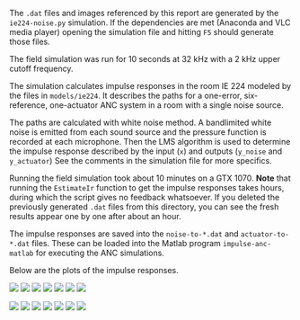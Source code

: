 The `.dat` files and images referenced by this report are generated by the `ie224-noise.py` simulation. If the dependencies are met (Anaconda and VLC media player) opening the simulation file and hitting `F5` should generate those files.

The field simulation was run for 10 seconds at 32 kHz with a 2 kHz upper cutoff frequency.

The simulation calculates impulse responses in the room IE 224 modeled by the files in `models/ie224`. It describes the paths for a one-error, six-reference, one-actuator ANC system in a room with a single noise source.

The paths are calculated with white noise method. A bandlimited white noise is emitted from each sound source and the pressure function is recorded at each microphone. Then the LMS algorithm is used to determine the impulse response described by the input (`x`) and outputs (`y_noise` and `y_actuator`) See the comments in the simulation file for more specifics.

Running the field simulation took about 10 minutes on a GTX 1070. **Note** that running the `EstimateIr` function to get the impulse responses takes hours, during which the script gives no feedback whatsoever. If you deleted the previously generated `.dat` files from this directory, you can see the fresh results appear one by one after about an hour.

The impulse responses are saved into the `noise-to-*.dat` and `actuator-to-*.dat` files. These can be loaded into the Matlab program `impulse-anc-matlab` for executing the ANC simulations.

Below are the plots of the impulse responses.

![](noise-to-error.png)
![](noise-to-reference_back.png)
![](noise-to-reference_bottom.png)
![](noise-to-reference_front.png)
![](noise-to-reference_left.png)
![](noise-to-reference_right.png)
![](noise-to-reference_top.png)

![](actuator-to-error.png)
![](actuator-to-reference_back.png)
![](actuator-to-reference_bottom.png)
![](actuator-to-reference_front.png)
![](actuator-to-reference_left.png)
![](actuator-to-reference_right.png)
![](actuator-to-reference_top.png)
